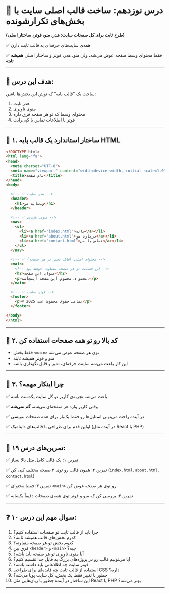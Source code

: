 # 🧱 درس نوزدهم: ساخت قالب اصلی سایت با بخش‌های تکرارشونده

**(طرح ثابت برای کل صفحات سایت: هدر، منو، فوتر، ساختار اصلی)**

✅ همه‌ی سایت‌های حرفه‌ای یه قالب ثابت دارن

✅ فقط محتوای وسط صفحه عوض می‌شه، ولی منو، هدر، فوتر و ساختار اصلی **همیشه ثابته**

---

## 🎯 هدف این درس:

ساخت یک "قالب پایه" که توش این بخش‌ها باشن:

1. هدر ثابت
2. منوی ناوبری
3. محتوای وسط که تو هر صفحه فرق داره
4. فوتر با اطلاعات تماس یا کپی‌رایت

---

## 📌 ۱. ساختار استاندارد یک قالب پایه HTML

```html
<!DOCTYPE html>
<html lang="fa">
<head>
  <meta charset="UTF-8">
  <meta name="viewport" content="width=device-width, initial-scale=1.0">
  <title>نام صفحه</title>
</head>
<body>

  <!-- ✅ هدر سایت -->
  <header>
    <h1>وب‌سایت من</h1>
  </header>

  <!-- ✅ منوی ناوبری -->
  <nav>
    <ul>
      <li><a href="index.html">خانه</a></li>
      <li><a href="about.html">درباره من</a></li>
      <li><a href="contact.html">تماس با من</a></li>
    </ul>
  </nav>

  <!-- ✅ محتوای اصلی (قابل تغییر در هر صفحه) -->
  <main>
    <!-- این قسمت تو هر صفحه متفاوت خواهد بود -->
    <h2>عنوان این صفحه</h2>
    <p>محتوای مخصوص این صفحه اینجاست.</p>
  </main>

  <!-- ✅ فوتر سایت -->
  <footer>
    <p>© 2025 تمامی حقوق محفوظ است</p>
  </footer>

</body>
</html>
```

---

## 📌 ۲. کد بالا رو تو همه صفحات استفاده کن

* فقط بخش `<main>` توی هر صفحه عوض می‌شه
* منو و فوتر همیشه ثابته
* این کار باعث می‌شه سایتت حرفه‌ای، تمیز و قابل نگهداری باشه

---

## 📌 ۳. چرا اینکار مهمه؟

✅ باعث می‌شه تجربه‌ی کاربر تو کل سایت یکدست باشه

✅ وقتی کاربر وارد هر صفحه‌ای می‌شه، **گم نمی‌شه**

✅ در آینده راحت می‌تونی استایل‌ها رو فقط یک‌بار برای همه صفحات بنویسی

✅ اولین قدم برای طراحی با قالب‌های داینامیک (در آینده مثل React یا PHP)

---

## 🧪 تمرین‌های درس ۱۹:

✅ تمرین ۱: یک قالب کامل مثل بالا بساز

✅ تمرین ۲: همون قالب رو توی ۳ صفحه مختلف کپی کن (`index.html`, `about.html`, `contact.html`)

✅ تمرین ۳: فقط محتوای `<main>` رو توی هر صفحه عوض کن

✅ تمرین ۴: بررسی کن که منو و فوتر توی همه‌ی صفحات دقیقاً یکسانه

---

## ❓ ۱۰ سوال مهم این درس:

1. چرا باید از قالب ثابت تو صفحات استفاده کنیم؟
2. کدوم بخش‌های قالب همیشه ثابته؟
3. کدوم بخش تو هر صفحه متفاوته؟
4. فرق بین `<header>` و `<main>` چیه؟
5. آیا منوی ناوبری تو هر صفحه باید باشه؟
6. آیا می‌تونیم قالب رو در پروژه‌های بزرگ به فایل جدا تقسیم کنیم؟
7. فوتر سایت چه اطلاعاتی باید داشته باشه؟
8. استفاده از قالب ثابت چه فایده‌ای برای طراحی CSS داره؟
9. چطور با تغییر فقط یک بخش، کل سایت پویا می‌شه؟
10. این ساختار در آینده چطور با زبان‌هایی مثل React یا PHP بهتر می‌شه؟

---
